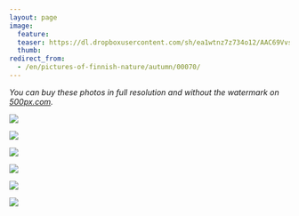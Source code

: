 ```yaml
---
layout: page
image:
  feature:
  teaser: https://dl.dropboxusercontent.com/sh/ea1wtnz7z734o12/AAC69VvssCoIOAy77azC7ZxDa/luontokuvat/syksy/DSC53320-245px.jpg
  thumb:
redirect_from:
  - /en/pictures-of-finnish-nature/autumn/00070/
---
```


*You can buy these photos in full resolution and without the watermark on [500px.com](https://500px.com/minimuutticom/galleries/landscapes-and-sunsets).*

[![](https://dl.dropboxusercontent.com/sh/ea1wtnz7z734o12/AAAahN1m7zp4CK6QJjgv92-fa/luontokuvat/syksy/DSC53413-800px.jpg)](https://dl.dropboxusercontent.com/sh/ea1wtnz7z734o12/AAD4TIJhLiRGEJYkuV-AwZXMa/luontokuvat/syksy/DSC53413.jpg)

[![](https://dl.dropboxusercontent.com/sh/ea1wtnz7z734o12/AAAEGmpD5R0ZbSAgwHNGZSXta/luontokuvat/syksy/DSC53347-800px.jpg)](https://dl.dropboxusercontent.com/sh/ea1wtnz7z734o12/AABT5PybUhV7cVu5OgTtxZOda/luontokuvat/syksy/DSC53347.jpg)

[![](https://dl.dropboxusercontent.com/sh/ea1wtnz7z734o12/AABJ0n--TT_ZgfOmfcOI1qhma/luontokuvat/syksy/DSC53320-800px.jpg)](https://dl.dropboxusercontent.com/sh/ea1wtnz7z734o12/AAD7IDiTk6wyuBG73irrfa18a/luontokuvat/syksy/DSC53320.jpg)

[![](https://dl.dropboxusercontent.com/sh/ea1wtnz7z734o12/AACLo98oYu3ILSj1Yo1bX9Vla/luontokuvat/syksy/DSC53392-800px.jpg)](https://dl.dropboxusercontent.com/sh/ea1wtnz7z734o12/AADwTgf6jsQVXqSEq2BZPsyra/luontokuvat/syksy/DSC53392.jpg)

[![](https://dl.dropboxusercontent.com/sh/ea1wtnz7z734o12/AAAoRI7dgywYBPMhRWbzDhawa/luontokuvat/syksy/DSC53512-800px.jpg)](https://dl.dropboxusercontent.com/sh/ea1wtnz7z734o12/AADJ2r3d4zgym8LVRy1w8fJ_a/luontokuvat/syksy/DSC53512.jpg)

[![](https://dl.dropboxusercontent.com/sh/ea1wtnz7z734o12/AABrHMZ_BlLMSLJK6iebihuBa/luontokuvat/syksy/DSC53513-800px.jpg)](https://dl.dropboxusercontent.com/sh/ea1wtnz7z734o12/AADExFCyUZXeW0B8WMyIaXzya/luontokuvat/syksy/DSC53513.jpg)
